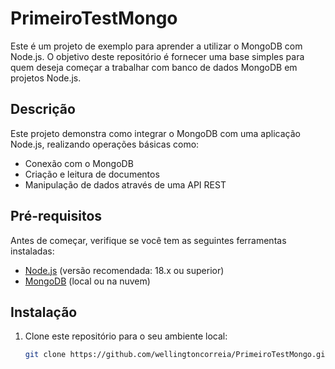 # PrimeiroTestMongo

Este é um projeto de exemplo para aprender a utilizar o MongoDB com Node.js. O objetivo deste repositório é fornecer uma base simples para quem deseja começar a trabalhar com banco de dados MongoDB em projetos Node.js.

## Descrição

Este projeto demonstra como integrar o MongoDB com uma aplicação Node.js, realizando operações básicas como:

- Conexão com o MongoDB
- Criação e leitura de documentos
- Manipulação de dados através de uma API REST

## Pré-requisitos

Antes de começar, verifique se você tem as seguintes ferramentas instaladas:

- [Node.js](https://nodejs.org/) (versão recomendada: 18.x ou superior)
- [MongoDB](https://www.mongodb.com/try/download/community) (local ou na nuvem)

## Instalação

1. Clone este repositório para o seu ambiente local:

   ```bash
   git clone https://github.com/wellingtoncorreia/PrimeiroTestMongo.git
